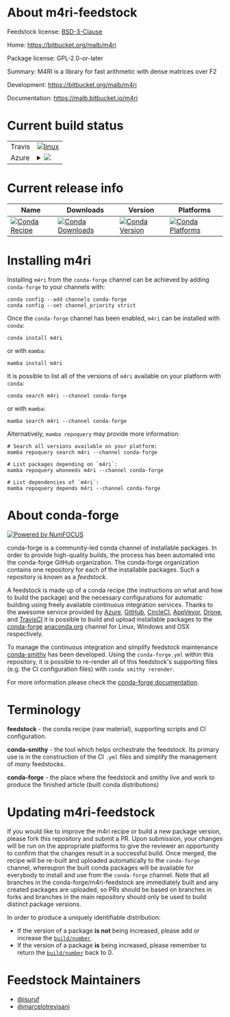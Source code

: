 About m4ri-feedstock
====================

Feedstock license: [BSD-3-Clause](https://github.com/conda-forge/m4ri-feedstock/blob/main/LICENSE.txt)

Home: https://bitbucket.org/malb/m4ri

Package license: GPL-2.0-or-later

Summary: M4RI is a library for fast arithmetic with dense matrices over F2

Development: https://bitbucket.org/malb/m4ri

Documentation: https://malb.bitbucket.io/m4ri

Current build status
====================


<table><tr>
    <td>Travis</td>
    <td>
      <a href="https://app.travis-ci.com/conda-forge/m4ri-feedstock">
        <img alt="linux" src="https://img.shields.io/travis/com/conda-forge/m4ri-feedstock/main.svg?label=Linux">
      </a>
    </td>
  </tr>
    
  <tr>
    <td>Azure</td>
    <td>
      <details>
        <summary>
          <a href="https://dev.azure.com/conda-forge/feedstock-builds/_build/latest?definitionId=611&branchName=main">
            <img src="https://dev.azure.com/conda-forge/feedstock-builds/_apis/build/status/m4ri-feedstock?branchName=main">
          </a>
        </summary>
        <table>
          <thead><tr><th>Variant</th><th>Status</th></tr></thead>
          <tbody><tr>
              <td>linux_64</td>
              <td>
                <a href="https://dev.azure.com/conda-forge/feedstock-builds/_build/latest?definitionId=611&branchName=main">
                  <img src="https://dev.azure.com/conda-forge/feedstock-builds/_apis/build/status/m4ri-feedstock?branchName=main&jobName=linux&configuration=linux%20linux_64_" alt="variant">
                </a>
              </td>
            </tr><tr>
              <td>linux_aarch64</td>
              <td>
                <a href="https://dev.azure.com/conda-forge/feedstock-builds/_build/latest?definitionId=611&branchName=main">
                  <img src="https://dev.azure.com/conda-forge/feedstock-builds/_apis/build/status/m4ri-feedstock?branchName=main&jobName=linux&configuration=linux%20linux_aarch64_" alt="variant">
                </a>
              </td>
            </tr><tr>
              <td>linux_ppc64le</td>
              <td>
                <a href="https://dev.azure.com/conda-forge/feedstock-builds/_build/latest?definitionId=611&branchName=main">
                  <img src="https://dev.azure.com/conda-forge/feedstock-builds/_apis/build/status/m4ri-feedstock?branchName=main&jobName=linux&configuration=linux%20linux_ppc64le_" alt="variant">
                </a>
              </td>
            </tr><tr>
              <td>osx_64</td>
              <td>
                <a href="https://dev.azure.com/conda-forge/feedstock-builds/_build/latest?definitionId=611&branchName=main">
                  <img src="https://dev.azure.com/conda-forge/feedstock-builds/_apis/build/status/m4ri-feedstock?branchName=main&jobName=osx&configuration=osx%20osx_64_" alt="variant">
                </a>
              </td>
            </tr><tr>
              <td>osx_arm64</td>
              <td>
                <a href="https://dev.azure.com/conda-forge/feedstock-builds/_build/latest?definitionId=611&branchName=main">
                  <img src="https://dev.azure.com/conda-forge/feedstock-builds/_apis/build/status/m4ri-feedstock?branchName=main&jobName=osx&configuration=osx%20osx_arm64_" alt="variant">
                </a>
              </td>
            </tr><tr>
              <td>win_64</td>
              <td>
                <a href="https://dev.azure.com/conda-forge/feedstock-builds/_build/latest?definitionId=611&branchName=main">
                  <img src="https://dev.azure.com/conda-forge/feedstock-builds/_apis/build/status/m4ri-feedstock?branchName=main&jobName=win&configuration=win%20win_64_" alt="variant">
                </a>
              </td>
            </tr>
          </tbody>
        </table>
      </details>
    </td>
  </tr>
</table>

Current release info
====================

| Name | Downloads | Version | Platforms |
| --- | --- | --- | --- |
| [![Conda Recipe](https://img.shields.io/badge/recipe-m4ri-green.svg)](https://anaconda.org/conda-forge/m4ri) | [![Conda Downloads](https://img.shields.io/conda/dn/conda-forge/m4ri.svg)](https://anaconda.org/conda-forge/m4ri) | [![Conda Version](https://img.shields.io/conda/vn/conda-forge/m4ri.svg)](https://anaconda.org/conda-forge/m4ri) | [![Conda Platforms](https://img.shields.io/conda/pn/conda-forge/m4ri.svg)](https://anaconda.org/conda-forge/m4ri) |

Installing m4ri
===============

Installing `m4ri` from the `conda-forge` channel can be achieved by adding `conda-forge` to your channels with:

```
conda config --add channels conda-forge
conda config --set channel_priority strict
```

Once the `conda-forge` channel has been enabled, `m4ri` can be installed with `conda`:

```
conda install m4ri
```

or with `mamba`:

```
mamba install m4ri
```

It is possible to list all of the versions of `m4ri` available on your platform with `conda`:

```
conda search m4ri --channel conda-forge
```

or with `mamba`:

```
mamba search m4ri --channel conda-forge
```

Alternatively, `mamba repoquery` may provide more information:

```
# Search all versions available on your platform:
mamba repoquery search m4ri --channel conda-forge

# List packages depending on `m4ri`:
mamba repoquery whoneeds m4ri --channel conda-forge

# List dependencies of `m4ri`:
mamba repoquery depends m4ri --channel conda-forge
```


About conda-forge
=================

[![Powered by
NumFOCUS](https://img.shields.io/badge/powered%20by-NumFOCUS-orange.svg?style=flat&colorA=E1523D&colorB=007D8A)](https://numfocus.org)

conda-forge is a community-led conda channel of installable packages.
In order to provide high-quality builds, the process has been automated into the
conda-forge GitHub organization. The conda-forge organization contains one repository
for each of the installable packages. Such a repository is known as a *feedstock*.

A feedstock is made up of a conda recipe (the instructions on what and how to build
the package) and the necessary configurations for automatic building using freely
available continuous integration services. Thanks to the awesome service provided by
[Azure](https://azure.microsoft.com/en-us/services/devops/), [GitHub](https://github.com/),
[CircleCI](https://circleci.com/), [AppVeyor](https://www.appveyor.com/),
[Drone](https://cloud.drone.io/welcome), and [TravisCI](https://travis-ci.com/)
it is possible to build and upload installable packages to the
[conda-forge](https://anaconda.org/conda-forge) [anaconda.org](https://anaconda.org/)
channel for Linux, Windows and OSX respectively.

To manage the continuous integration and simplify feedstock maintenance
[conda-smithy](https://github.com/conda-forge/conda-smithy) has been developed.
Using the ``conda-forge.yml`` within this repository, it is possible to re-render all of
this feedstock's supporting files (e.g. the CI configuration files) with ``conda smithy rerender``.

For more information please check the [conda-forge documentation](https://conda-forge.org/docs/).

Terminology
===========

**feedstock** - the conda recipe (raw material), supporting scripts and CI configuration.

**conda-smithy** - the tool which helps orchestrate the feedstock.
                   Its primary use is in the construction of the CI ``.yml`` files
                   and simplify the management of *many* feedstocks.

**conda-forge** - the place where the feedstock and smithy live and work to
                  produce the finished article (built conda distributions)


Updating m4ri-feedstock
=======================

If you would like to improve the m4ri recipe or build a new
package version, please fork this repository and submit a PR. Upon submission,
your changes will be run on the appropriate platforms to give the reviewer an
opportunity to confirm that the changes result in a successful build. Once
merged, the recipe will be re-built and uploaded automatically to the
`conda-forge` channel, whereupon the built conda packages will be available for
everybody to install and use from the `conda-forge` channel.
Note that all branches in the conda-forge/m4ri-feedstock are
immediately built and any created packages are uploaded, so PRs should be based
on branches in forks and branches in the main repository should only be used to
build distinct package versions.

In order to produce a uniquely identifiable distribution:
 * If the version of a package **is not** being increased, please add or increase
   the [``build/number``](https://docs.conda.io/projects/conda-build/en/latest/resources/define-metadata.html#build-number-and-string).
 * If the version of a package **is** being increased, please remember to return
   the [``build/number``](https://docs.conda.io/projects/conda-build/en/latest/resources/define-metadata.html#build-number-and-string)
   back to 0.

Feedstock Maintainers
=====================

* [@isuruf](https://github.com/isuruf/)
* [@marcelotrevisani](https://github.com/marcelotrevisani/)

